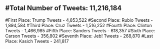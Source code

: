 #Total Number of Tweets: 11,216,184 
---
#First Place: Trump Tweets - 4,853,522
#Second Place: Rubio Tweets - 1,894,584
#Third Place: Cruz Tweets - 1,516,252
#Fourth Place: Clinton Tweets - 1,466,985
#Fifth Place: Sanders Tweets - 618,357
#Sixth Place: Carson Tweets - 356,802
#Seventh Place: Jeb! Tweets - 268,870
#Last Place: Kasich Tweets - 241,817
